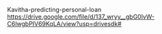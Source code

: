  Kavitha-predicting-personal-loan
https://drive.google.com/file/d/137_wryy__gbG0lvW-C6lwgbPIV69KqLA/view?usp=drivesdk#
